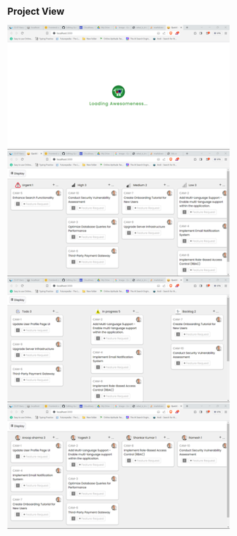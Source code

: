 ## Project View
![alt text](https://github.com/HarshSachan007/QuickSell-Harsh-Sachan/blob/main/ScreenShots/loader.png)
![alt text](https://github.com/HarshSachan007/QuickSell-Harsh-Sachan/blob/main/ScreenShots/page1.png)
![alt text](https://github.com/HarshSachan007/QuickSell-Harsh-Sachan/blob/main/ScreenShots/page2.png)
![alt text](https://github.com/HarshSachan007/QuickSell-Harsh-Sachan/blob/main/ScreenShots/page3.png)
